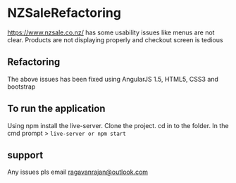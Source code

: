 # NZSaleRefactoring
https://www.nzsale.co.nz/ has some usability issues like menus are not clear. Products are not displaying properly and checkout screen is tedious

## Refactoring

The above issues has been fixed using AngularJS 1.5, HTML5, CSS3 and bootstrap 

## To run the application 

Using npm install the live-server. Clone the project. cd in to the folder. In the cmd prompt > `live-server or npm start` 

## support 
Any issues pls email ragavanrajan@outlook.com 


